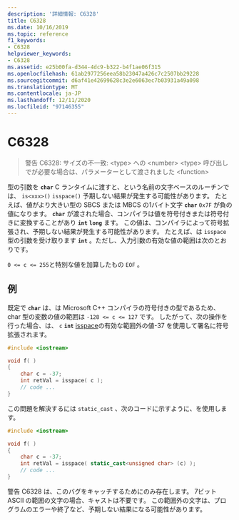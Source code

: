 ```yaml
---
description: '詳細情報: C6328'
title: C6328
ms.date: 10/16/2019
ms.topic: reference
f1_keywords:
- C6328
helpviewer_keywords:
- C6328
ms.assetid: e25b00fa-d344-4dc9-b322-b4f1ae06f315
ms.openlocfilehash: 61ab2977256eea58b23047a426c7c2507bb29228
ms.sourcegitcommit: d6af41e42699628c3e2e6063ec7b03931a49a098
ms.translationtype: MT
ms.contentlocale: ja-JP
ms.lasthandoff: 12/11/2020
ms.locfileid: "97146355"
---
```

# <a name="c6328"></a>C6328

> 警告 C6328: サイズの不一致: \<type> への \<number> \<type> 呼び出しでが必要な場合は、パラメーターとして渡されました \<function>

型の引数を **`char`** C ランタイムに渡すと、という名前の文字ベースのルーチンでは、 `is<xxx>()` `isspace()` 予期しない結果が発生する可能性があります。 たとえば、値がより大きい型の SBCS または MBCS の1バイト文字 **`char`** `0x7F` が負の値になります。 **`char`** が渡された場合、コンパイラは値を符号付きまたは符号付きに変換することがあり **`int`** **`long`** ます。 この値は、コンパイラによって符号拡張され、予期しない結果が発生する可能性があります。 たとえば、は `isspace` 型の引数を受け取ります **`int`** 。ただし、入力引数の有効な値の範囲は次のとおりです。

`0 <= c <= 255`と特別な値を加算したもの `EOF` 。

## <a name="example"></a>例

既定で **`char`** は、は Microsoft C++ コンパイラの符号付きの型であるため、char 型の変数の値の範囲は `-128 <= c <= 127` です。 したがって、次の操作を行った場合、は、 `c` **`int`** [isspace](../standard-library/locale-functions.md#isspace)の有効な範囲外の値-37 を使用して署名に符号拡張されます。

```cpp
#include <iostream>

void f( )
{
    char c = -37;
    int retVal = isspace( c );
    // code ...
}
```

この問題を解決するには `static_cast` 、次のコードに示すように、を使用します。

```cpp
#include <iostream>

void f( )
{
    char c = -37;
    int retVal = isspace( static_cast<unsigned char> (c) );
    // code ...
}
```

警告 C6328 は、このバグをキャッチするためにのみ存在します。 7ビット ASCII の範囲の文字の場合、キャストは不要です。 この範囲外の文字は、プログラムのエラーや終了など、予期しない結果になる可能性があります。
